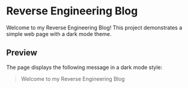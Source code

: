 # Reverse Engineering Blog

Welcome to my Reverse Engineering Blog! This project demonstrates a simple web page with a dark mode theme.

## Preview

The page displays the following message in a dark mode style:

> Welcome to my Reverse Engineering Blog
